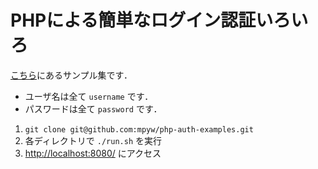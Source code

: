 # PHPによる簡単なログイン認証いろいろ

[こちら](http://qiita.com/mpyw/items/bb8305ba196f5105be15)にあるサンプル集です．

- ユーザ名は全て `username` です．
- パスワードは全て `password` です．

1. `git clone git@github.com:mpyw/php-auth-examples.git`
2. 各ディレクトリで `./run.sh` を実行
3. [http://localhost:8080/](http://localhost:8080/) にアクセス
